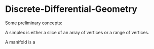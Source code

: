 # Discrete-Differential-Geometry

Some preliminary concepts:

A simplex is either a slice of an array of vertices or a range of vertices. 

A manifold is a 